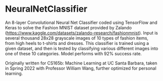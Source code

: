 # NeuralNetClassifier

An 8-layer Convolutional Neural Net Classifier coded using TensorFlow and Keras to solve the Fashion MNIST dataset provided by Zalando (https://www.kaggle.com/datasets/zalando-research/fashionmnist). Input is several thousand 28x28 grayscale images of 10 types of fashion items, from high heels to t-shirts and dresses. This classifier is trained using a given dataset, and then is tested by classifying various different images into one of these 10 categories. Model performs with 92% success rate. 

Originally written for CS165b: Machine Learning at UC Santa Barbara, taken in Spring 2022 with Professor William Wang, further optimized for personal learning. 
